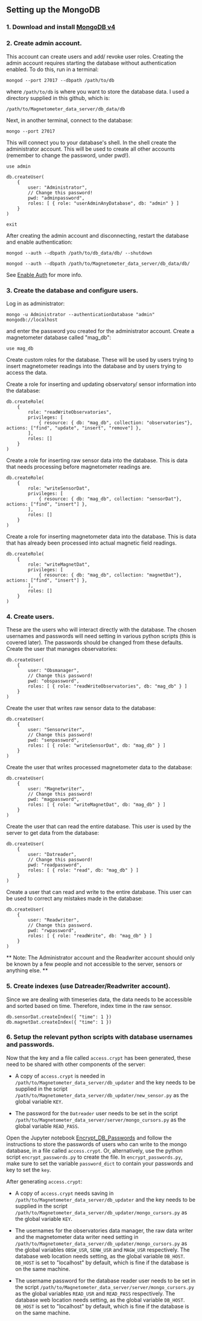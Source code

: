 ## Setting up the MongoDB

### 1. Download and install [MongoDB v4](https://www.mongodb.com/download-center?jmp=nav#community)


### 2. Create admin account.
This account can create users and add/ revoke user roles. Creating the admin account requires starting the database without authentication enabled. To do this, run in a terminal:

```
mongod --port 27017 --dbpath /path/to/db
```

where `/path/to/db` is where you want to store the database data. I used a directory supplied in this github, which is:

```
/path/to/Magnetometer_data_server/db_data/db
```

Next, in another terminal, connect to the database:

```
mongo --port 27017
```

This will connect you to your database's shell. In the shell create the administrator account. This will be used to create all other accounts (remember to change the password, under pwd!).

```
use admin

db.createUser(
    {
        user: "Administrator",
        // Change this password!
        pwd: "adminpassword",
        roles: [ { role: "userAdminAnyDatabase", db: "admin" } ]
    }
)

exit
```

After creating the admin account and disconnecting, restart the database and enable authentication:

```
mongod --auth --dbpath /path/to/db_data/db/ --shutdown

mongod --auth --dbpath /path/to/Magnetometer_data_server/db_data/db/
```

See [Enable Auth](https://docs.mongodb.com/manual/tutorial/enable-authentication/) for more info.



### 3. Create the database and configure users.

Log in as administrator:

```
mongo -u Administrator --authenticationDatabase "admin" mongodb://localhost
```

and enter the password you created for the administrator account.
Create a magnetometer database called "mag_db":

```
use mag_db
```

Create custom roles for the database. These will be used by users trying to insert magnetometer readings into the database and by users trying to access the data.

Create a role for inserting and updating observatory/ sensor information into the database:

```
db.createRole(
    {
        role: "readWriteObservatories",
        privileges: [
            { resource: { db: "mag_db", collection: "observatories"}, actions: ["find", "update", "insert", "remove"] },
        ],
        roles: []
    }
)
```

Create a role for inserting raw sensor data into the database. This is data that needs processing before magnetometer readings are.

```
db.createRole(
    {
        role: "writeSensorDat",
        privileges: [
            { resource: { db: "mag_db", collection: "sensorDat"}, actions: ["find", "insert"] },
        ],
        roles: []
    }
)
```

Create a role for inserting magnetometer data into the database. This is data that has already been processed into actual magnetic field readings.

```
db.createRole(
    {
        role: "writeMagnetDat",
        privileges: [
            { resource: { db: "mag_db", collection: "magnetDat"}, actions: ["find", "insert"] },
        ],
        roles: []
    }
)
```


### 4. Create users.

These are the users who will interact directly with the database. The chosen usernames and passwords will need setting in various python scripts (this is covered later). The passwords should be changed from these defaults.
Create the user that manages observatories:

```
db.createUser(
    {
        user: "Obsmanager",
        // Change this password!
        pwd: "obspassword",
        roles: [ { role: "readWriteObservatories", db: "mag_db" } ]
    }
)
```

Create the user that writes raw sensor data to the database:

```
db.createUser(
    {
        user: "Sensorwriter",
        // Change this password!
        pwd: "senpassword",
        roles: [ { role: "writeSensorDat", db: "mag_db" } ]
    }
)
```

Create the user that writes processed magnetometer data to the database:

```
db.createUser(
    {
        user: "Magnetwriter",
        // Change this password!
        pwd: "magpassword",
        roles: [ { role: "writeMagnetDat", db: "mag_db" } ]
    }
)
```

Create the user that can read the entire database. This user is used by the server to get data from the database:

```
db.createUser(
    {
        user: "Datreader",
        // Change this password!
        pwd: "readpassword",
        roles: [ { role: "read", db: "mag_db" } ]
    }
)
```

Create a user that can read and write to the entire database. This user can be used to correct any mistakes made in the database:
```
db.createUser(
    {
        user: "Readwriter",
        // Change this password.
        pwd: "rwpassword",
        roles: [ { role: "readWrite", db: "mag_db" } ]
    }
)
```

** Note: The Administrator account and the Readwriter account should only be known by a few people and not accessible to the server, sensors or anything else. **


### 5. Create indexes (use Datreader/Readwriter account).
Since we are dealing with timeseries data, the data needs to be accessible and sorted based on time. Therefore, index time in the raw sensor.

```
db.sensorDat.createIndex({ "time": 1 })
db.magnetDat.createIndex({ "time": 1 })
```


### 6. Setup the relevant python scripts with database usernames and passwords.

Now that the key and a file called `access.crypt` has been generated, these need to be shared with other components of the server:
* A copy of `access.crypt` is needed in `/path/to/Magnetometer_data_server/db_updater` and the key needs to be supplied in the script `/path/to/Magnetometer_data_server/db_updater/new_sensor.py` as the global variable `KEY`.

* The password for the `Datreader` user needs to be set in the script `/path/to/Magnetometer_data_server/server/mongo_cursors.py` as the global variable `READ_PASS`.

Open the Jupyter notebook [Encrypt_DB_Passwords](Encrypt_DB_Passwords.ipynb) and follow the instructions to store the passwords of users who can write to the mongo database, in a file called `access.crypt`. Or, alternatively, use the python script `encrypt_passwords.py` to create the file. In `encrypt_passwords.py`, make sure to set the variable `password_dict` to contain your passwords and key to set the `key`.

After generating `access.crypt`:

* A copy of `access.crypt` needs saving in `/path/to/Magnetometer_data_server/db_updater` and the key needs to be supplied in the script `/path/to/Magnetometer_data_server/db_updater/mongo_cursors.py` as the global variable `KEY`.

* The usernames for the observatories data manager, the raw data writer and the magnetometer data writer need setting in `/path/to/Magnetometer_data_server/db_updater/mongo_cursors.py` as the global variables `OBSW_USR`, `SENW_USR` and `MAGW_USR` respectively. The database web location needs setting, as the global variable `DB_HOST`. `DB_HOST` is set to "localhost" by default, which is fine if the database is on the same machine.

* The username password for the database reader user needs to be set in the script `/path/to/Magnetometer_data_server/server/mongo_cursors.py` as the global variables `READ_USR` and `READ_PASS` respectively. The database web location needs setting, as the global variable `DB_HOST`. `DB_HOST` is set to "localhost" by default, which is fine if the database is on the same machine.
